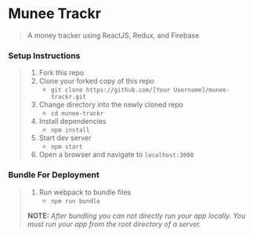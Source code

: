 # Munee Trackr

> A money tracker using ReactJS, Redux, and Firebase

### Setup Instructions

> 1. Fork this repo
> 1. Clone your forked copy of this repo
>    - `git clone https://github.com/[Your Username]/munee-trackr.git`
> 1. Change directory into the newly cloned repo
>    - `cd munee-trackr`
> 1. Install dependencies 
>    - `npm install`
> 1. Start dev server
>    - `npm start`
> 1. Open a browser and navigate to `localhost:3000` 

### Bundle For Deployment

> 1. Run webpack to bundle files
>    - `npm run bundle`
> 
> **NOTE:** *After bundling you can not directly run your app locally. You must run your app from the root directory of a server.*
